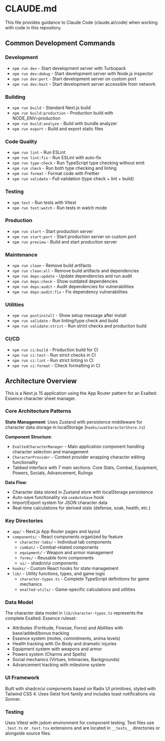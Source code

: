 # CLAUDE.md

This file provides guidance to Claude Code (claude.ai/code) when working with code in this repository.

## Common Development Commands

### Development

- `npm run dev` - Start development server with Turbopack
- `npm run dev:debug` - Start development server with Node.js inspector
- `npm run dev:port` - Start development server on custom port
- `npm run dev:host` - Start development server accessible from network

### Building

- `npm run build` - Standard Next.js build
- `npm run build:production` - Production build with NODE_ENV=production
- `npm run build:analyze` - Build with bundle analyzer
- `npm run export` - Build and export static files

### Code Quality

- `npm run lint` - Run ESLint
- `npm run lint:fix` - Run ESLint with auto-fix
- `npm run type-check` - Run TypeScript type checking without emit
- `npm run check` - Run both type checking and linting
- `npm run format` - Format code with Prettier
- `npm run validate` - Full validation (type check + lint + build)

### Testing

- `npm test` - Run tests with Vitest
- `npm run test:watch` - Run tests in watch mode

### Production

- `npm run start` - Start production server
- `npm run start:port` - Start production server on custom port
- `npm run preview` - Build and start production server

### Maintenance

- `npm run clean` - Remove build artifacts
- `npm run clean:all` - Remove build artifacts and dependencies
- `npm run deps:update` - Update dependencies and run audit
- `npm run deps:check` - Show outdated dependencies
- `npm run deps:audit` - Audit dependencies for vulnerabilities
- `npm run deps:audit:fix` - Fix dependency vulnerabilities

### Utilities

- `npm run postinstall` - Show setup message after install
- `npm run validate` - Run linting/type check and build
- `npm run validate:strict` - Run strict checks and production build

### CI/CD

- `npm run ci:build` - Production build for CI
- `npm run ci:test` - Run strict checks in CI
- `npm run ci:lint` - Run strict linting in CI
- `npm run ci:format` - Check formatting in CI

## Architecture Overview

This is a Next.js 15 application using the App Router pattern for an Exalted: Essence character sheet manager.

### Core Architecture Patterns

**State Management**: Uses Zustand with persistence middleware for character data storage in localStorage (`hooks/useCharacterStore.ts`)

**Component Structure**:

- `ExaltedCharacterManager` - Main application component handling character selection and management
- `CharacterProvider` - Context provider wrapping character editing functionality
- Tabbed interface with 7 main sections: Core Stats, Combat, Equipment, Powers, Socials, Advancement, Rulings

**Data Flow**:

- Character data stored in Zustand store with localStorage persistence
- Auto-save functionality via `useAutoSave` hook
- Import/Export system for JSON character data
- Real-time calculations for derived stats (defense, soak, health, etc.)

### Key Directories

- `app/` - Next.js App Router pages and layout
- `components/` - React components organized by feature
  - `character-tabs/` - Individual tab components
  - `combat/` - Combat-related components
  - `equipment/` - Weapon and armor management
  - `forms/` - Reusable form components
  - `ui/` - shadcn/ui components
- `hooks/` - Custom React hooks for state management
- `lib/` - Utility functions, types, and game logic
  - `character-types.ts` - Complete TypeScript definitions for game mechanics
  - `exalted-utils/` - Game-specific calculations and utilities

### Data Model

The character data model in `lib/character-types.ts` represents the complete Exalted: Essence ruleset:

- Attributes (Fortitude, Finesse, Force) and Abilities with base/added/bonus tracking
- Essence system (motes, commitments, anima levels)
- Health tracking with Ox-Body and dramatic injuries
- Equipment system with weapons and armor
- Powers system (Charms and Spells)
- Social mechanics (Virtues, Intimacies, Backgrounds)
- Advancement tracking with milestone system

### UI Framework

Built with shadcn/ui components based on Radix UI primitives, styled with Tailwind CSS 4. Uses Geist font family and includes toast notifications via Sonner.

### Testing

Uses Vitest with jsdom environment for component testing. Test files use `.test.ts` or `.test.tsx` extensions and are located in `__tests__` directories or alongside source files.
